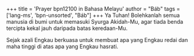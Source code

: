+++
title = 'Prayer bpn12100 in Bahasa Melayu'
author = "Báb"
tags = ['lang-ms', 'bpn-unsorted', "Báb"]
+++
Ya Tuhan! Bolehkanlah semua manusia di bumi untuk memasuki Syurga Akidah-Mu, agar tiada benda tercipta kekal jauh daripada batas keredaan-Mu.

Sejak azali Engkau berkuasa untuk membuat apa yang Engkau redai dan maha tinggi di atas apa yang Engkau hasrati.
